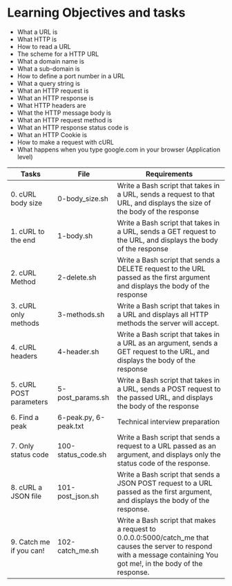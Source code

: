 # Learning Objectives and tasks
- What a URL is
- What HTTP is
- How to read a URL
- The scheme for a HTTP URL
- What a domain name is
- What a sub-domain is
- How to define a port number in a URL
- What a query string is
- What an HTTP request is
- What an HTTP response is
- What HTTP headers are
- What the HTTP message body is
- What an HTTP request method is
- What an HTTP response status code is
- What an HTTP Cookie is
- How to make a request with cURL
- What happens when you type google.com in your browser (Application level)

| Tasks                   | File                   | Requirements                                                                                                                                                           |
|-------------------------|------------------------|------------------------------------------------------------------------------------------------------------------------------------------------------------------------|
| 0. cURL body size       | 0-body_size.sh         | Write a Bash script that takes in a URL, sends a request to that URL, and displays the size of the body of the response                                                |
| 1. cURL to the end      | 1-body.sh              | Write a Bash script that takes in a URL, sends a GET request to the URL, and displays the body of the response                                                         |
| 2. cURL Method          | 2-delete.sh            | Write a Bash script that sends a DELETE request to the URL passed as the first argument and displays the body of the response                                          |
| 3. cURL only methods    | 3-methods.sh           | Write a Bash script that takes in a URL and displays all HTTP methods the server will accept.                                                                          |
| 4. cURL headers         | 4-header.sh            | Write a Bash script that takes in a URL as an argument, sends a GET request to the URL, and displays the body of the response                                          |
| 5. cURL POST parameters | 5-post_params.sh       | Write a Bash script that takes in a URL, sends a POST request to the passed URL, and displays the body of the response                                                 |
| 6. Find a peak          | 6-peak.py, 6-peak.txt  | Technical interview preparation                                                                                                                                        |
| 7. Only status code     | 100-status_code.sh     | Write a Bash script that sends a request to a URL passed as an argument, and displays only the status code of the response.                                            |
| 8. cURL a JSON file     | 101-post_json.sh       | Write a Bash script that sends a JSON POST request to a URL passed as the first argument, and displays the body of the response.                                       |
| 9. Catch me if you can! | 102-catch_me.sh        | Write a Bash script that makes a request to 0.0.0.0:5000/catch_me that causes the server to respond with a message containing You got me!, in the body of the response.|
